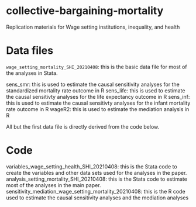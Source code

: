 # collective-bargaining-mortality
Replication materials for Wage setting institutions, inequality, and health

# Data files
`wage_setting_mortality_SHI_20210408`: this is the basic data file for most of the analyses in Stata.

sens_smr: this is used to estimate the causal sensitivity analyses for the standardized mortality rate outcome in R
sens_life: this is used to estimate the causal sensitivty analyses for the life expectancy outcome in R
sens_inf: this is used to estimate the causal sensitivty analyses for the infant mortality rate outcome in R
wageR2: this is used to estimate the mediation analysis in R

All but the first data file is directly derived from the code below. 

# Code
variables_wage_setting_health_SHI_20210408: this is the Stata code to create the variables and other data sets used for the analyses in the paper. 
analysis_setting_mortality_SHI_20210408: this is the Stata code to estimate most of the analyses in the main paper.
sensitivity_mediation_wage_setting_mortality_20210408: this is the R code used to estimate the causal sensitivity analyses and the mediation analyses

